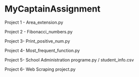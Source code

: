# MyCaptainAssignment

Project 1 - Area_extension.py

Project 2 - Fibonacci_numbers.py

Project 3- Print_positive_num.py

Project 4- Most_frequent_function.py

Project 5- School Administration programe.py / student_info.csv

Project 6- Web Scraping project.py
